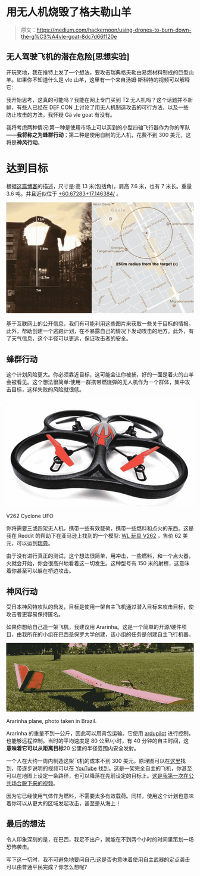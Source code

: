 # 用无人机烧毁了格夫勒山羊

> 原文：<https://medium.com/hackernoon/using-drones-to-burn-down-the-g%C3%A4vle-goat-8dc7d66f120e>

## 无人驾驶飞机的潜在危险[思想实验]

开玩笑地，我在推特上发了一个想法，要攻击瑞典格夫勒由易燃材料制成的巨型山羊。如果你不知道什么是 vle 山羊，这里有一个来自汤姆·斯科特的视频可以解释它:

我开始思考，这真的可能吗？我能在网上专门买到 T2 无人机吗？这个话题并不新鲜，有些人已经在 DEF CON 上讨论了用无人机制造攻击的可行方法，以及一些防止攻击的方法，我怀疑 Gä vle goat 有没有。

我将考虑两种情况:第一种是使用市场上可以买到的小型四轴飞行器作为你的军队——**我将称之为蜂群行动**；第二种是使用自制的无人机，花费不到 300 美元，这将是**神风行动**。

# 达到目标

根据[这篇博客](http://merjuligavle.blogspot.com.br/)的描述，尺寸是:高 13 米(包括角)，肩高 7.6 米，也有 7 米长。重量 3.6 吨。并且近似位于 [+60.67283+17.146384/](https://goo.gl/maps/K43ovJmaGfm) 。

![](img/d7877e776575be680d63ff020bc08042.png)

基于互联网上的公开信息，我们有可能利用这些图片来获取一些关于目标的情报。此外，帮助创建一个逃跑计划，在不暴露自己的情况下发动攻击的地方。此外，有了天气信息，这个半径可以更远，保证攻击者的安全。

## 蜂群行动

这个计划风险更大。你必须靠近目标，这可能会让你被捕，好的一面是着火的山羊会被看见。这个想法很简单:使用一群携带燃烧弹的无人机作为一个群体，集中攻击目标，这样失败的风险就很低。

![](img/01cfcaf20aa6e171f09a46465a4a7eec.png)

V262 Cyclone UFO

你将需要三或四架无人机，携带一些有效载荷，携带一些燃料和点火的东西。这是我在 Reddit 的帮助下在亚马逊上找到的一个模型: [WL 玩具 V262](https://www.amazon.com/Cyclone-Channel-Quadcopter-2-4Ghz-Ready/dp/9269803716/ref=sr_1_2?s=toys-and-games&ie=UTF8&qid=1428354674&sr=1-2&keywords=v262) ，售价 62 美元，可以运到[瑞典](https://hackernoon.com/tagged/sweden)。

由于没有进行真正的测试，这个想法很简单，用冲击，一些燃料，和一个点火器，火就会开始，你会很高兴地看着这一切发生。这种型号有 150 米的射程，这意味着你甚至可以躲在桥边攻击。

## 神风行动

受日本神风特攻队的启发，目标是使用一架自主飞机通过潜入目标来攻击目标，使攻击者更容易保持匿名。

如果你想给自己造一架飞机，我建议用 Ararinha。这是一个简单的开源/硬件项目，由我所在的小组在巴西圣保罗大学创建，该小组的任务是创建自主飞行机器。

![](img/90e3e360925f04addf8b48b0f11841e0.png)

Ararinha plane, photo taken in Brazil.

Ararinha 的重量不到一公斤，因此可以用背包运输。它使用 [ardupilot](http://ardupilot.org) 进行控制，也能够远程控制。当时的平均速度是 80 公里/小时，有 40 分钟的自主时间，这**意味着它可以从距离目标**20 公里的半径范围内安全发射。

一个人在大约一周内制造这架飞机的成本不到 300 美元。原理图可以在[这里](http://gisa.icmc.usp.br/site/wp-content/uploads/2013/03/Desenhos.zip)找到，带逐步说明的视频可以在 [YouTube](https://www.youtube.com/channel/UCHorRBUAXNBf3JwQssfg-4Q) 找到。这是一架完全自主的飞机，你甚至可以在地图上设定一条路径，也可以降落在先前设定的目标上。[这是我第一次在公共场合脱下来的视频](https://www.youtube.com/watch?v=JzHYP9hT5p0)。

因为它已经使用气体作为燃料，不需要太多有效载荷。同样，使用这个计划也意味着你可以从更大的区域发起攻击，甚至是从海上！

## 最后的想法

令人印象深刻的是，在巴西，我足不出户，就能在不到两个小时的时间里策划一场恐怖袭击。

写下这一切时，我不可避免地要问自己:这是否也意味着使用自主武器的定点袭击可以由普通平民完成？你怎么想呢?